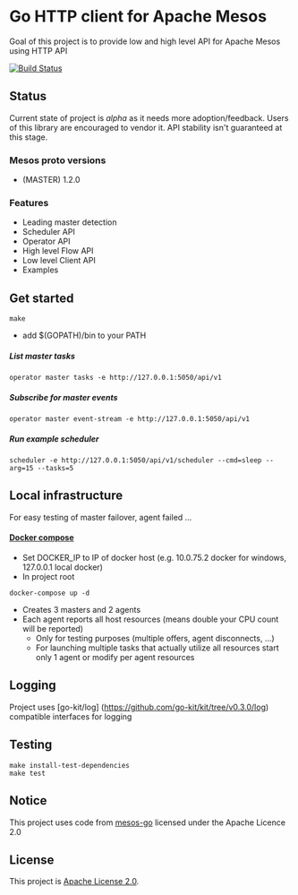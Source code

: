 # Go HTTP client for Apache Mesos

Goal of this project is to provide low and high level API for Apache Mesos using HTTP API

[![Build Status](https://travis-ci.org/ondrej-smola/mesos-go-http.svg?branch=master)](https://travis-ci.org/ondrej-smola/mesos-go-http)

## Status

Current state of project is *alpha* as it needs more adoption/feedback.
Users of this library are encouraged to vendor it. API stability isn't guaranteed at this stage.

### Mesos proto versions

* (MASTER) 1.2.0

### Features

- Leading master detection
- Scheduler API
- Operator API
- High level Flow API
- Low level Client API
- Examples

## Get started

```
make
```
* add $(GOPATH)/bin to your PATH

##### List master tasks
```
operator master tasks -e http://127.0.0.1:5050/api/v1
```
##### Subscribe for master events
```
operator master event-stream -e http://127.0.0.1:5050/api/v1
```
##### Run example scheduler
```
scheduler -e http://127.0.0.1:5050/api/v1/scheduler --cmd=sleep --arg=15 --tasks=5
```

## Local infrastructure

For easy testing of master failover, agent failed ...

#### [Docker compose](https://docs.docker.com/compose/)

* Set DOCKER_IP to IP of docker host (e.g. 10.0.75.2 docker for windows, 127.0.0.1 local docker)
* In project root
```
docker-compose up -d
```
* Creates 3 masters and 2 agents 
* Each agent reports all host resources (means double your CPU count will be reported) 
     * Only for testing purposes (multiple offers, agent disconnects, ...)
     * For launching multiple tasks that actually utilize all resources start only 1 agent or modify per agent resources    

## Logging

Project uses [go-kit/log] (https://github.com/go-kit/kit/tree/v0.3.0/log) compatible interfaces for logging

   
## Testing
```
make install-test-dependencies
make test
```
 
## Notice

This project uses code from [mesos-go](https://github.com/mesos/mesos-go) licensed under the Apache Licence 2.0

## License

This project is [Apache License 2.0](LICENSE).